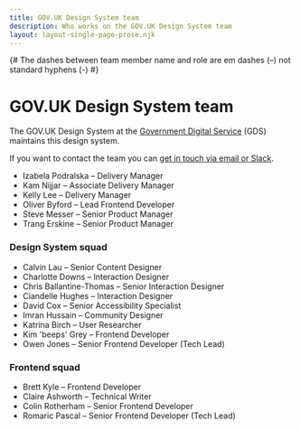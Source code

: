 ```yaml
---
title: GOV.UK Design System team
description: Who works on the GOV.UK Design System team
layout: layout-single-page-prose.njk
---
```


{# The dashes between team member name and role are em dashes (–) not standard hyphens (-) #}

# GOV.UK Design System team

The GOV.UK Design System at the [Government Digital Service](https://www.gov.uk/government/organisations/government-digital-service) (GDS) maintains this design system.

If you want to contact the team you can [get in touch via email or Slack](/get-in-touch/).

- Izabela Podralska – Delivery Manager
- Kam Nijjar – Associate Delivery Manager
- Kelly Lee – Delivery Manager
- Oliver Byford – Lead Frontend Developer
- Steve Messer – Senior Product Manager
- Trang Erskine – Senior Product Manager

### Design System squad

- Calvin Lau – Senior Content Designer
- Charlotte Downs – Interaction Designer
- Chris Ballantine-Thomas – Senior Interaction Designer
- Ciandelle Hughes – Interaction Designer
- David Cox – Senior Accessibility Specialist
- Imran Hussain – Community Designer
- Katrina Birch – User Researcher
- Kim 'beeps' Grey – Frontend Developer
- Owen Jones – Senior Frontend Developer (Tech Lead)

### Frontend squad

- Brett Kyle – Frontend Developer
- Claire Ashworth – Technical Writer
- Colin Rotherham – Senior Frontend Developer
- Romaric Pascal – Senior Frontend Developer (Tech Lead)

